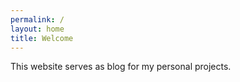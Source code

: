 ```yaml
---
permalink: /
layout: home
title: Welcome
---
```


This website serves as blog for my personal projects.